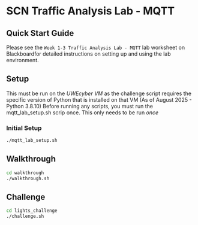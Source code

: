 # SCN Traffic Analysis Lab - MQTT
## Quick Start Guide

Please see the `Week 1-3 Traffic Analysis Lab - MQTT` lab worksheet on Blackboardfor detailed instructions on setting up and using the lab environment.

## Setup

This must be run on the *UWEcyber VM* as the challenge script requires the specific version of Python that is installed on that VM (As of August 2025 - Python 3.8.10)
Before running any scripts, you must run the mqtt_lab_setup.sh scrip once. This only needs to be run _once_

### Initial Setup
```bash
./mqtt_lab_setup.sh
```

## Walkthrough
```bash
cd walkthrough
./walkthrough.sh
```

## Challenge
```bash
cd lights_challenge
./challenge.sh
```
